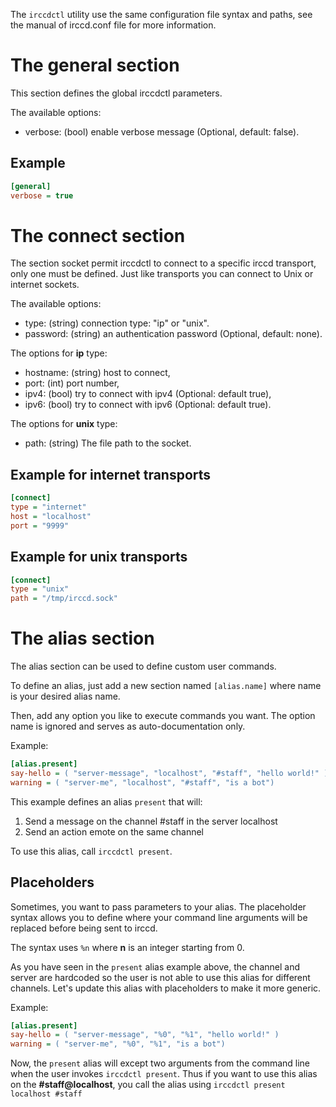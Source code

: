 The `irccdctl` utility use the same configuration file syntax and paths, see the
manual of irccd.conf file for more information.

# The general section

This section defines the global irccdctl parameters.

The available options:

- verbose: (bool) enable verbose message (Optional, default: false).

## Example

```ini
[general]
verbose = true
```

# The connect section

The section socket permit irccdctl to connect to a specific irccd transport,
only one must be defined. Just like transports you can connect to Unix or
internet sockets.

The available options:

- type: (string) connection type: "ip" or "unix".
- password: (string) an authentication password (Optional, default: none).

The options for **ip** type:

- hostname: (string) host to connect,
- port: (int) port number,
- ipv4: (bool) try to connect with ipv4 (Optional: default true),
- ipv6: (bool) try to connect with ipv6 (Optional: default true).

The options for **unix** type:

- path: (string) The file path to the socket.

## Example for internet transports

```ini
[connect]
type = "internet"
host = "localhost"
port = "9999"
```

## Example for unix transports

```ini
[connect]
type = "unix"
path = "/tmp/irccd.sock"
```

# The alias section

The alias section can be used to define custom user commands.

To define an alias, just add a new section named `[alias.name]` where name is
your desired alias name.

Then, add any option you like to execute commands you want. The option name is
ignored and serves as auto-documentation only.

Example:

```ini
[alias.present]
say-hello = ( "server-message", "localhost", "#staff", "hello world!" )
warning = ( "server-me", "localhost", "#staff", "is a bot")
```

This example defines an alias `present` that will:

1. Send a message on the channel #staff in the server localhost
2. Send an action emote on the same channel

To use this alias, call `irccdctl present`.

## Placeholders

Sometimes, you want to pass parameters to your alias. The placeholder syntax
allows you to define where your command line arguments will be replaced before
being sent to irccd.

The syntax uses `%n` where **n** is an integer starting from 0.

As you have seen in the `present` alias example above, the channel and server
are hardcoded so the user is not able to use this alias for different channels.
Let's update this alias with placeholders to make it more generic.

Example:

```ini
[alias.present]
say-hello = ( "server-message", "%0", "%1", "hello world!" )
warning = ( "server-me", "%0", "%1", "is a bot")
```

Now, the `present` alias will except two arguments from the command line when
the user invokes `irccdctl present`. Thus if you want to use this alias on the
**#staff@localhost**, you call the alias using
`irccdctl present localhost #staff`
